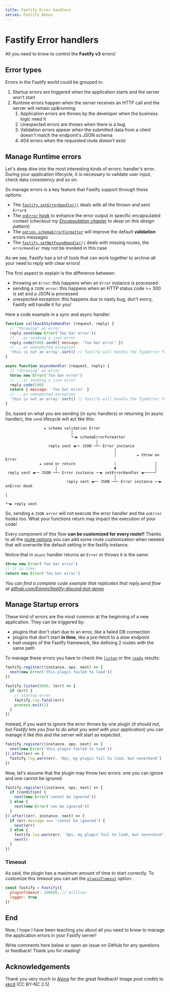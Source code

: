 ```yaml
---
title: Fastify Error handlers
series: Fastify Bonus
---
```


# Fastify Error handlers

All you need to know to control the **Fastify v3** errors!

## Error types

Errors in the Fastify world could be grouped in:

1. Startup errors are triggered when the application starts and the server won't start
1. Runtime errors happen when the server receives an HTTP call and the server will remain up&running:
   1. Application errors are throws by the developer when the business logic need it
   1. Unexpected errors are throws when there is a bug
   1. Validation errors appear when the submitted data from a client doesn't match the endpoint's JSON schema
   1. 404 errors when the requested route doesn't exist

## Manage Runtime errors

Let's deep dive into the most interesting kinds of errors: handler's error.
During your application lifecycle, it is necessary to validate user input, check data consistency and so on.

So manage errors is a key feature that Fastify support through these options:

- The [`fastify.setErrorHandler()`](https://www.fastify.io/docs/v3.8.x/Server/#seterrorhandler) deals with all the thrown and sent `Error`s
- The [`onError` hook](https://www.fastify.io/docs/v3.8.x/Hooks/#onerror) to enhance the error output in specific encapsulated context (_checkout my [Encapsulation chapter](https://dev.to/eomm/fastify-demo-goes-to-production-499c) to deep on this design pattern_)
- The [`option.schemaErrorFormatter`](https://www.fastify.io/docs/v3.8.x/Server/#schemaerrorformatter) will improve the default **validation** errors messages
- The [`fastify.setNotFoundHandler()`](https://www.fastify.io/docs/v3.8.x/Server/#setnotfoundhandler) deals with missing routes, the `errorHandler` may  not be invoked in this case

As we see, Fastify has a lot of tools that can work together to archive all your need to reply with clear errors!

The first aspect to explain is the difference between:

- throwing an `Error`: this happens when an `Error` instance is processed
- sending a `JSON error`: this happens when an HTTP status code >= 300 is set and a JSON is processed
- unexpected exception: this happens due to nasty bug, don't worry, Fastify will handle it for you!

Here a code example in a sync and async handler:

```js
function callbackStyleHandler (request, reply) {
  // "throwing" an error
  reply.send(new Error('foo bar error'))
  // ...or sending a json error
  reply.code(500).send({ message: 'foo bar error' })
  // ...or unexpected exception
  'this is not an array'.sort() // fastify will handle the TypeError for you
}

async function asyncHandler (request, reply) {
  // "throwing" an error
  throw new Error('foo bar error')
  // ...or sending a json error
  reply.code(500)
  return { message: 'foo bar error' }
  // ...or unexpected exception
  'this is not an array'.sort() // fastify will handle the TypeError for you
}
```

So, based on what you are sending (in sync handlers) or returning (in async handler), the `send` lifecycle will act like this:

```
                 ★ schema validation Error
                             │
                             └─▶ schemaErrorFormatter
                                        │
                   reply sent ◀── JSON ─┴─ Error instance
                                                │
                                                │         ★ throw an Error
               ★ send or return                 │                 │
                      │                         ▼                 │
 reply sent ◀── JSON ─┴─ Error instance ──▶ setErrorHandler ◀─────┘
                                                │
                           reply sent ◀── JSON ─┴─ Error instance ──▶ onError Hook
                                                                         │
                                                                         └─▶ reply sent
```

So, sending a `JSON error` will not execute the error handler and the `onError` hooks too.
What your functions return may impact the execution of your code!

Every component of this flow **can be customized for every route!!**
Thanks to all the [route options](https://www.fastify.io/docs/v3.8.x/Routes/#options) you can
add some route customization when needed that will overwrite the default setting in the fastify instance.

Notice that in `async` handler returns an `Error` or throws it is the same:

```js
throw new Error('foo bar error')
// it is like
return new Error('foo bar error')
```

_You can find a complete code example that replicates that reply.send flow at [github.com/Eomm/fastify-discord-bot-demo](https://github.com/Eomm/fastify-discord-bot-demo/tree/master/bonus/error-handling)_


## Manage Startup errors

These kind of errors are the most common at the beginning of a new application.
They can be triggered by:

- plugins that don't start due to an error, like a failed DB connection
- plugins that don't start **in time**, like a pre-fetch to a slow endpoint
- bad usages of the Fastify framework, like defining 2 routes with the same path

To manage these errors you have to check the [`listen`](https://www.fastify.io/docs/v3.8.x/Server/#listen) or the [`ready`](https://www.fastify.io/docs/v3.8.x/Server/#ready) results:

```js
fastify.register((instance, ops, next) => {
  next(new Error('this plugin failed to load'))
})

fastify.listen(8080, (err) => {
  if (err) {
    // startup error
    fastify.log.fatal(err)
    process.exit(1)
  }
})
```

Instead, if you want to ignore the error throws by one plugin _(it should not, but Fastify lets you free to do what you want with your application)_
you can manage it like this and the server will start as expected.

```js
fastify.register((instance, ops, next) => {
  next(new Error('this plugin failed to load'))
}).after(err => {
  fastify.log.warn(err, 'Ops, my plugin fail to load, but nevermind')
})
```

Now, let's assume that the plugin may throw two errors: one you can ignore and one cannot be ignored:

```js
fastify.register((instance, ops, next) => {
  if (condition) {
    next(new Error('cannot be ignored'))
  } else {
    next(new Error('can be ignored'))
  }
}).after((err, instance, next) => {
  if (err.message === 'cannot be ignored') {
    next(err)
  } else {
    fastify.log.warn(err, 'Ops, my plugin fail to load, but nevermind')
    next()
  }
})
```

### Timeout

As said, the plugin has a maximum amount of time to start correctly.
To customize this timeout you can set the [`pluginTimeout`](https://www.fastify.io/docs/latest/Server/#plugintimeout) option:

```js
const fastify = Fastify({
  pluginTimeout: 100000, // millisec
  logger: true
})
```

## End

Now, I hope I have been teaching you about all you need to know to manage the application errors in your Fastify server!

Write comments here below or open an issue on GitHub for any questions or feedback!
Thank you for reading!

## Acknowledgements

Thank you very much to [Alona](https://www.linkedin.com/in/alona-neri-loyevska-a80486114/) for the great feedback!
Image post credits to [xkcd](https://xkcd.com/1700/) (CC BY-NC 2.5)
